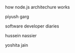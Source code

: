 how node.js architechure works

piyush garg

software developer diaries

hussein nassier

yoshita jain



